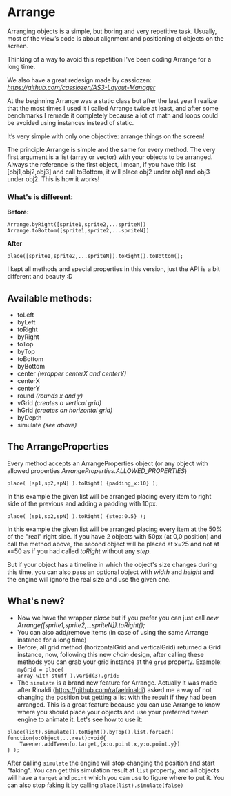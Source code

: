 # Arrange

Arranging objects is a simple, but boring and very repetitive task.
Usually, most of the view’s code is about alignment and positioning of objects on the screen.

Thinking of a way to avoid this repetition I've been coding Arrange for a long time.

We also have a great redesign made by cassiozen:
*https://github.com/cassiozen/AS3-Layout-Manager*

At the beginning Arrange was a static class but after the last year I realize that the most times I used it I called Arrange twice at least, and after some benchmarks I remade it completely because a lot of math and loops could be avoided using instances instead of static.

It’s very simple with only one objective: arrange things on the screen!

The principle Arrange is simple and the same for every method. The very first argument is a list (array or vector) with your objects to be arranged.
Always the reference is the first object, I mean, if you have this list [obj1,obj2,obj3] and call toBottom, it will place obj2 under obj1 and obj3 under obj2. This is how it works!

### What's is different:

**Before:**
<pre><code>Arrange.byRight([sprite1,sprite2,...spriteN])
Arrange.toBottom([sprite1,sprite2,...spriteN])</code></pre>

**After**
<pre><code>place([sprite1,sprite2,...spriteN]).toRight().toBottom();</code></pre>

I kept all methods and special properties in this version, just the API is a bit different and beauty :D

## Available methods:

* toLeft
* byLeft
* toRight
* byRight
* toTop
* byTop
* toBottom
* byBottom
* center *(wrapper centerX and centerY)*
* centerX
* centerY
* round *(rounds x and y)*
* vGrid *(creates a vertical grid)*
* hGrid *(creates an horizontal grid)*
* byDepth
* simulate *(see above)*

## The ArrangeProperties
Every method accepts an ArrangeProperties object (or any object with allowed properties *ArrangeProperties.ALLOWED_PROPERTIES*)

<pre><code>place( [sp1,sp2,spN] ).toRight( {padding_x:10} );</code></pre>
In this example the given list will be arranged placing every item to right side of the previous and adding a padding with 10px.

<pre><code>place( [sp1,sp2,spN] ).toRight( {step:0.5} );</code></pre>
In this example the given list will be arranged placing every item at the 50% of the "real" right side.
If you have 2 objects with 50px (at 0,0 position) and call the method above, the second object will be placed at x=25 and not at x=50 as if you had called *toRight* without any *step*.

But if your object has a timeline in which the object's size changes during this time, you can also pass an optional object with *width* and *height* and the engine will ignore the real size and use the given one.

## What's new?

* Now we have the wrapper *place* but if you prefer you can just call *new Arrange([sprite1,sprite2,...spriteN]).toRight();*
* You can also add/remove items (in case of using the same Arrange instance for a long time)
* Before, all grid method (horizontalGrid and verticalGrid) returned a Grid instance, now, following this new *chain* design,
after calling these methods you can grab your grid instance at the <code>grid</code> property. Example: <code>myGrid = place( array-with-stuff ).vGrid(3).grid;</code>
* The <code>simulate</code> is a brand new feature for Arrange. Actually it was made after Rinaldi (https://github.com/rafaelrinaldi) asked me a way of not changing the position but getting a list with the result if they had been arranged.
This is a great feature because you can use Arrange to know where you should place your objects and use your preferred tween engine to animate it. Let's see how to use it:

<pre><code>place(list).simulate().toRight().byTop().list.forEach( function(o:Object,...rest):void{
	Tweener.addTween(o.target,{x:o.point.x,y:o.point.y})
} );</code></pre>

After calling <code>simulate</code> the engine will stop changing the position and start "faking".
You can get this simulation result at <code>list</code> property, and all objects will have a <code>target</code> and <code>point</code> which you can use to figure where to put it.
You can also stop faking it by calling <code>place(list).simulate(false)</code>